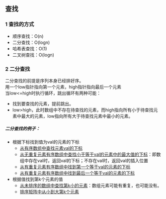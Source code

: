 ## 查找
### 1 查找的方式
 - 顺序查找：O(n)
 - 二分查找：O(logn)
 - 哈希表查找：O(1)
 - 二叉树查找：O(logn)


### 2 二分查找
二分查找的前提是序列本身已经排好序。<br />用一个low指针指向第一个元素，high指针指向最后一个元素<br />当low<=high时执行循环，跳出循环有两种可能：<br />
- 找到要查找的元素，提前跳出。
- low>high，此时数组中不存在待查找的元素，而high指向所有小于待查找元素中最大的元素，low指向所有大于待查找元素中最小的元素。    

##### 二分查找的例子：
 - 根据下标找到值为val的元素的下标<br />
   - [从有序数组中查找元素val的下标](binarySearch.cpp)
   - [从无重复元素有序数组中查找小于等于val的元素中的最大值的下标](searchInsert.cpp)：即数组中存在val时，返回val的下标；不存在val时，返回val的插入位置
   - [从有重复元素有序数组中找到第一个等于val的元素的下标](searchRange.cpp#L19)
   - [从有重复元素有序数组中找到最后一个等于val的元素的下标](searchRange.cpp#L42)
 - 根据值找到第k个元素的值<br />
   - [从未排序的数组中查找第k小的元素](kthSmallestOfArray.cpp)：数组元素可能有重复，也可能没有。
   - [排序矩阵中从小到大第k个元素](kthSmallestOfMatrix.cpp)
